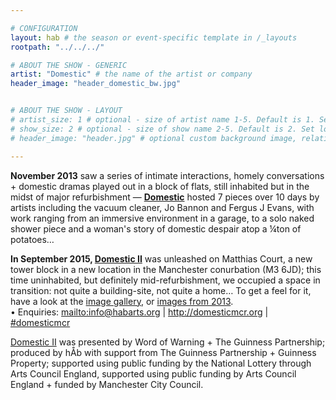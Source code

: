 ```yaml
---

# CONFIGURATION
layout: hab # the season or event-specific template in /_layouts
rootpath: "../../../"

# ABOUT THE SHOW - GENERIC
artist: "Domestic" # the name of the artist or company
header_image: "header_domestic_bw.jpg"   


# ABOUT THE SHOW - LAYOUT
# artist_size: 1 # optional - size of artist name 1-5. Default is 1. Set longer names to lower values
# show_size: 2 # optional - size of show name 2-5. Default is 2. Set longer names to lower values
# header_image: "header.jpg" # optional custom background image, relative to current page

---
```

**November 2013** saw a series of intimate interactions, homely conversations + domestic dramas played out in a block of flats, still inhabited but in the midst of major refurbishment — [**Domestic**](/archive/2013-domestic) hosted 7 pieces over 10 days by artists including the vacuum cleaner, Jo Bannon and Fergus J Evans, with work ranging from an immersive environment in a garage, to a solo naked shower piece and a woman's story of domestic despair atop a ¼ton of potatoes…       
        
**In September 2015, [Domestic II](/current/2015-domestic)** was unleashed on Matthias Court, a new tower block in a new location in the Manchester conurbation (M3 6JD); this time uninhabited, but definitely mid-refurbishment, we occupied a space in transition: not quite a building-site, not quite a home… To get a feel for it, have a look at the [image gallery](/galleries/2015-domestic), or [images from 2013](/galleries/2013-domestic).         
• Enquiries: <mailto:info@habarts.org> | <http://domesticmcr.org> | [#domesticmcr](http://twitter.com/hashtag/domesticmcr)           
        
[Domestic II](/current/2015-domestic) was presented by Word of Warning + The Guinness Partnership; produced by hÅb with support from The Guinness Partnership + Guinness Property; supported using public funding by the National Lottery through Arts Council England, supported using public funding by Arts Council England + funded by Manchester City Council.
